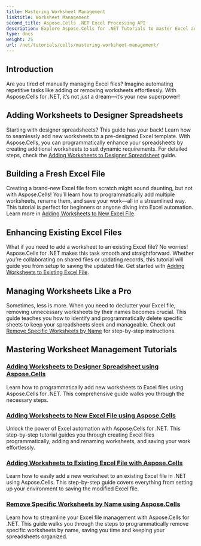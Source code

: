 ```yaml
---
title: Mastering Worksheet Management
linktitle: Worksheet Management
second_title: Aspose.Cells .NET Excel Processing API
description: Explore Aspose.Cells for .NET Tutorials to master Excel automation. Learn adding/removing worksheets in new or existing Excel files programmatically.  
type: docs
weight: 25
url: /net/tutorials/cells/mastering-worksheet-management/
---
```

## Introduction

Are you tired of manually managing Excel files? Imagine automating repetitive tasks like adding or removing worksheets effortlessly. With Aspose.Cells for .NET, it’s not just a dream—it’s your new superpower!  

## Adding Worksheets to Designer Spreadsheets  

Starting with designer spreadsheets? This guide has your back! Learn how to seamlessly add new worksheets to a pre-designed Excel template. With Aspose.Cells, you can programmatically enhance your spreadsheets by creating additional worksheets to suit dynamic requirements. For detailed steps, check the [Adding Worksheets to Designer Spreadsheet](./adding-worksheets-to-designer-spreadsheet/) guide.  

## Building a Fresh Excel File  

Creating a brand-new Excel file from scratch might sound daunting, but not with Aspose.Cells! You’ll learn how to programmatically add multiple worksheets, rename them, and save your work—all in a streamlined way. This tutorial is perfect for beginners or anyone diving into Excel automation. Learn more in [Adding Worksheets to New Excel File](./adding-worksheets-to-new-excel-file/).  

## Enhancing Existing Excel Files  

What if you need to add a worksheet to an existing Excel file? No worries! Aspose.Cells for .NET makes this task smooth and straightforward. Whether you’re collaborating on shared files or updating records, this tutorial will guide you from setup to saving the updated file. Get started with [Adding Worksheets to Existing Excel File](./adding-worksheets-to-existing-excel-file/).  

## Managing Worksheets Like a Pro  

Sometimes, less is more. When you need to declutter your Excel file, removing unnecessary worksheets by their names becomes crucial. This guide teaches you how to identify and programmatically delete specific sheets to keep your spreadsheets sleek and manageable. Check out [Remove Specific Worksheets by Name](./remove-specific-worksheets-by-name/) for step-by-step instructions.  

## Mastering Worksheet Management Tutorials
### [Adding Worksheets to Designer Spreadsheet using Aspose.Cells](./adding-worksheets-to-designer-spreadsheet/)
Learn how to programmatically add new worksheets to Excel files using Aspose.Cells for .NET. This comprehensive guide walks you through the necessary steps.
### [Adding Worksheets to New Excel File using Aspose.Cells](./adding-worksheets-to-new-excel-file/)
Unlock the power of Excel automation with Aspose.Cells for .NET. This step-by-step tutorial guides you through creating Excel files programmatically, adding and renaming worksheets, and saving your work effortlessly.
### [Adding Worksheets to Existing Excel File with Aspose.Cells](./adding-worksheets-to-existing-excel-file/)
Learn how to easily add a new worksheet to an existing Excel file in .NET using Aspose.Cells. This step-by-step guide covers everything from setting up your environment to saving the modified Excel file.
### [Remove Specific Worksheets by Name using Aspose.Cells](./remove-specific-worksheets-by-name/)
Learn how to streamline your Excel file management with Aspose.Cells for .NET. This guide walks you through the steps to programmatically remove specific worksheets by name, saving you time and keeping your spreadsheets organized.